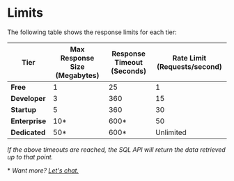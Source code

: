 # Limits

The following table shows the response limits for each tier:

| Tier | Max Response Size (Megabytes) | Response Timeout (Seconds) | Rate Limit (Requests/second) |
| --------- | --------- | ------------------------------------------ | --------------------------------- |
| **Free** | 1 | 25 | 1 |
| **Developer** | 3 | 360 | 15 |
| **Startup** | 5 | 360 | 30 |
| **Enterprise** | 10* | 600* | 50 |
| **Dedicated** | 50* | 600* | Unlimited |

*If the above timeouts are reached, the SQL API will return the data retrieved up to that point.*

\* *Want more? [Let's chat.](mailto:team@transpose.io)*